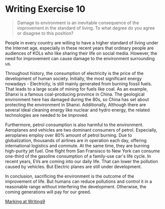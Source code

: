 # Writing Exercise 10
> Damage to environment is an inevitable consequence of the improvement in the standard of living. To what degree do you agree or disagree to this position?

People in every country are willing to have a higher standard of living under the Internet age, especially in these recent years that ordinary people are audiences of KOLs who like sharing their life on social media. However, the need for improvement can cause damage to the environment surrounding us.

Throughout history, the consumption of electricity is the price of the development of human society. Initially, the most significant energy nowadays - Electricity, is still mainly generated from burning fossil fuels. That leads to a large scale of mining for fuels like coal. As an example, Shanxi is a famous coal-producing province in China. The geological environment here has damaged during the 80s, so China has set about protecting the environment in Shanxi. Additionally, Although there are several ideal cleaning energy like nuclear and hydro energy, the related technologies are needed to be improved.

Furthermore, petrol consumption is also harmful to the environment. Aeroplanes and vehicles are two dominant consumers of petrol. Especially,  aeroplanes employ over 80% amount of petrol burning. Due to globalization, thousands of airlines are in operation each day, offering international logistics and commute. At the same time, they are burning high-purity jet fuel. One flight from San Fransisco to New York can consume one-third of the gasoline consumption of a family-use car's life cycle. In recent years, EVs are coming into our daily life. That can lower the pollution caused by vehicles. But Electric planes are still under development.

In conclusion, sacrificing the environment is the outcome of the improvement of life. But humans can reduce pollutions and control it in a reasonable range without interfering the development. Otherwise, the coming generations will pay for our greed.

[Marking at Writing9](https://writing9.com/text/6126043dfa83ba0018b44966-damage-to-environment-is-an-inevitable-consequence-of-the-improvement)

